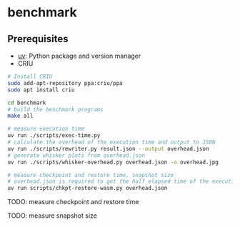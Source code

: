 # benchmark

## Prerequisites

- [uv](https://github.com/astral-sh/uv): Python package and version manager
- CRIU

```bash
# Install CRIU
sudo add-apt-repository ppa:criu/ppa
sudo apt install criu

cd benchmark
# build the benchmark programs
make all

# measure execution time
uv run ./scripts/exec-time.py
# calculate the overhead of the execution time and output to JSON
uv run ./scripts/rewriter.py result.json --output overhead.json
# generate whisker plots from overhead.json
uv run ./scripts/whisker-overhead.py overhead.json -o overhead.jpg

# measure checkpoint and restore time, snapshot size
# overhead.json is required to get the half elapsed time of the execution time
uv run scripts/chkpt-restore-wasm.py overhead.json
```

TODO: measure checkpoint and restore time

TODO: measure snapshot size
